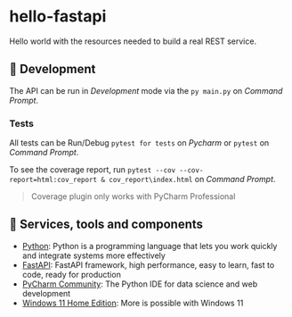 # hello-fastapi

Hello world with the resources needed to build a real REST service.

## 🤖 Development

The API can be run in _Development_ mode via the `py main.py` on _Command Prompt_.

### Tests

All tests can be Run/Debug `pytest for tests` on _Pycharm_ or `pytest` on _Command Prompt_.

To see the coverage report, run `pytest --cov --cov-report=html:cov_report & cov_report\index.html` on _Command Prompt_.

> Coverage plugin only works with PyCharm Professional

## 🔌 Services, tools and components

- [Python](https://www.python.org/): Python is a programming language that lets you work quickly and integrate systems more effectively
- [FastAPI](https://fastapi.tiangolo.com/): FastAPI framework, high performance, easy to learn, fast to code, ready for production
- [PyCharm Community](https://www.jetbrains.com/pycharm/): The Python IDE for data science and web development
- [Windows 11 Home Edition](https://www.microsoft.com/en-us/windows/windows-11): More is possible with Windows 11

